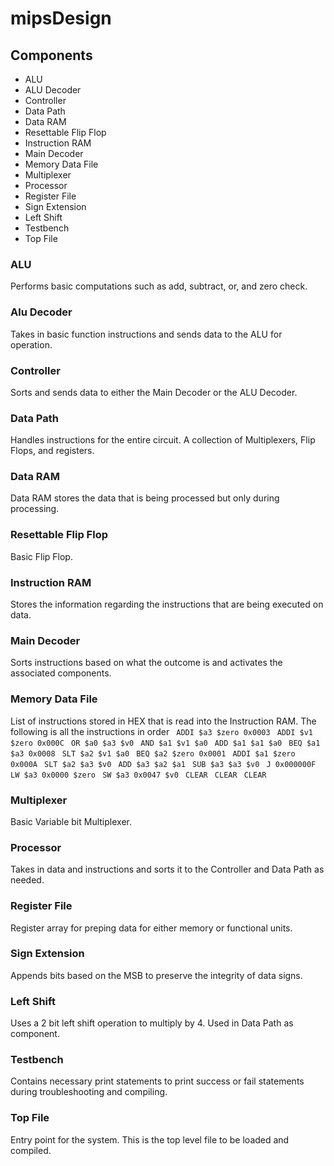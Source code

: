 # mipsDesign

## Components
* ALU
* ALU Decoder
* Controller
* Data Path
* Data RAM
* Resettable Flip Flop
* Instruction RAM
* Main Decoder
* Memory Data File
* Multiplexer
* Processor
* Register File
* Sign Extension
* Left Shift
* Testbench
* Top File

### ALU
Performs basic computations such as add, subtract, or, and zero check.

### Alu Decoder
Takes in basic function instructions and sends data to the ALU for operation.

### Controller
Sorts and sends data to either the Main Decoder or the ALU Decoder.

### Data Path
Handles instructions for the entire circuit. A collection of Multiplexers, Flip Flops, and registers. 

### Data RAM
Data RAM stores the data that is being processed but only during processing. 

### Resettable Flip Flop
Basic Flip Flop.

### Instruction RAM
Stores the information regarding the instructions that are being executed on data.

### Main Decoder
Sorts instructions based on what the outcome is and activates the associated components.

### Memory Data File
List of instructions stored in HEX that is read into the Instruction RAM.
The following is all the instructions in order
` ADDI $a3 $zero 0x0003`
` ADDI $v1 $zero 0x000C`
` OR $a0 $a3 $v0`
` AND $a1 $v1 $a0`
` ADD $a1 $a1 $a0`
` BEQ $a1 $a3 0x0008`
` SLT $a2 $v1 $a0`
` BEQ $a2 $zero 0x0001`
` ADDI $a1 $zero 0x000A`
` SLT $a2 $a3 $v0`
` ADD $a3 $a2 $a1`
` SUB $a3 $a3 $v0`
` J 0x000000F`
` LW $a3 0x0000 $zero`
` SW $a3 0x0047 $v0`
` CLEAR`
` CLEAR`
` CLEAR`

### Multiplexer
Basic Variable bit Multiplexer.

### Processor
Takes in data and instructions and sorts it to the Controller and Data Path as needed.

### Register File
Register array for preping data for either memory or functional units.

### Sign Extension
Appends bits based on the MSB to preserve the integrity of data signs.

### Left Shift
Uses a 2 bit left shift operation to multiply by 4. Used in Data Path as component.

### Testbench
Contains necessary print statements to print success or fail statements during troubleshooting and compiling.

### Top File
Entry point for the system. This is the top level file to be loaded and compiled. 
